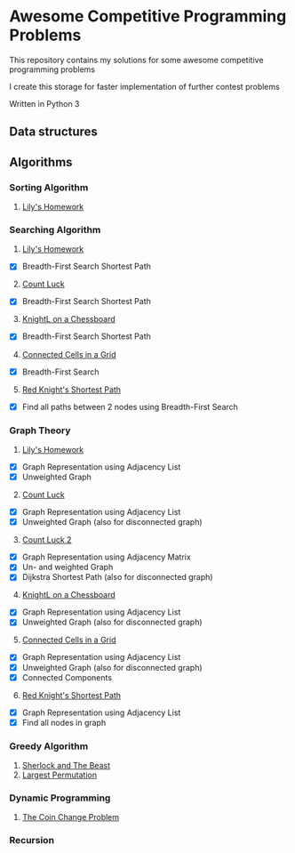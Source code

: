 # Awesome Competitive Programming Problems

This repository contains my solutions for some awesome competitive programming problems

I create this storage for faster implementation of further contest problems

Written in Python 3

Data structures
---------------


Algorithms
----------

### Sorting Algorithm
1. <ins>Lily's Homework</ins>

### Searching Algorithm
1. <ins>Lily's Homework</ins>
- [x] Breadth-First Search Shortest Path
2. <ins>Count Luck</ins>
- [x] Breadth-First Search Shortest Path
3. <ins>KnightL on a Chessboard</ins>
- [x] Breadth-First Search Shortest Path
4. <ins>Connected Cells in a Grid</ins>
- [x] Breadth-First Search
5. <ins>Red Knight's Shortest Path</ins>
- [x] Find all paths between 2 nodes using Breadth-First Search

### Graph Theory
1. <ins>Lily's Homework</ins>
- [x] Graph Representation using Adjacency List
- [x] Unweighted Graph
2. <ins>Count Luck</ins>
- [x] Graph Representation using Adjacency List
- [x] Unweighted Graph (also for disconnected graph)
3. <ins>Count Luck 2</ins>
- [x] Graph Representation using Adjacency Matrix
- [x] Un- and weighted Graph
- [x] Dijkstra Shortest Path (also for disconnected graph)
4. <ins>KnightL on a Chessboard</ins>
- [x] Graph Representation using Adjacency List
- [x] Unweighted Graph (also for disconnected graph)
5. <ins>Connected Cells in a Grid</ins>
- [x] Graph Representation using Adjacency List
- [x] Unweighted Graph (also for disconnected graph)
- [x] Connected Components
6. <ins>Red Knight's Shortest Path</ins>
- [x] Graph Representation using Adjacency List 
- [x] Find all nodes in graph

### Greedy Algorithm
1. <ins>Sherlock and The Beast</ins>
2. <ins>Largest Permutation</ins>

### Dynamic Programming
1. <ins>The Coin Change Problem</ins>


### Recursion


